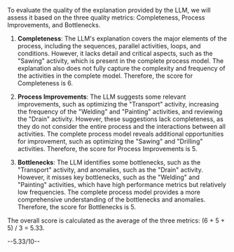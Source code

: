 To evaluate the quality of the explanation provided by the LLM, we will assess it based on the three quality metrics: Completeness, Process Improvements, and Bottlenecks.

1. **Completeness**: The LLM's explanation covers the major elements of the process, including the sequences, parallel activities, loops, and conditions. However, it lacks detail and critical aspects, such as the "Sawing" activity, which is present in the complete process model. The explanation also does not fully capture the complexity and frequency of the activities in the complete model. Therefore, the score for Completeness is 6.

2. **Process Improvements**: The LLM suggests some relevant improvements, such as optimizing the "Transport" activity, increasing the frequency of the "Welding" and "Painting" activities, and reviewing the "Drain" activity. However, these suggestions lack completeness, as they do not consider the entire process and the interactions between all activities. The complete process model reveals additional opportunities for improvement, such as optimizing the "Sawing" and "Drilling" activities. Therefore, the score for Process Improvements is 5.

3. **Bottlenecks**: The LLM identifies some bottlenecks, such as the "Transport" activity, and anomalies, such as the "Drain" activity. However, it misses key bottlenecks, such as the "Welding" and "Painting" activities, which have high performance metrics but relatively low frequencies. The complete process model provides a more comprehensive understanding of the bottlenecks and anomalies. Therefore, the score for Bottlenecks is 5.

The overall score is calculated as the average of the three metrics: (6 + 5 + 5) / 3 = 5.33.

--5.33/10--